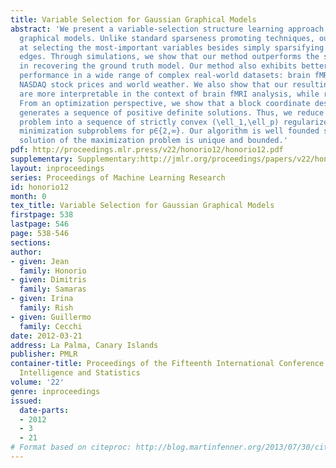 ```yaml
---
title: Variable Selection for Gaussian Graphical Models
abstract: 'We present a variable-selection structure learning approach for Gaussian
  graphical models. Unlike standard sparseness promoting techniques, our method aims
  at selecting the most-important variables besides simply sparsifying the set of
  edges. Through simulations, we show that our method outperforms the state-of-the-art
  in recovering the ground truth model. Our method also exhibits better generalization
  performance in a wide range of complex real-world datasets: brain fMRI, gene expression,
  NASDAQ stock prices and world weather. We also show that our resulting networks
  are more interpretable in the context of brain fMRI analysis, while retaining discriminability.
  From an optimization perspective, we show that a block coordinate descent method
  generates a sequence of positive definite solutions. Thus, we reduce the original
  problem into a sequence of strictly convex (\ell_1,\ell_p) regularized quadratic
  minimization subproblems for p∈{2,∞}. Our algorithm is well founded since the optimal
  solution of the maximization problem is unique and bounded.'
pdf: http://proceedings.mlr.press/v22/honorio12/honorio12.pdf
supplementary: Supplementary:http://jmlr.org/proceedings/papers/v22/honorio12/honorio12Supple.pdf
layout: inproceedings
series: Proceedings of Machine Learning Research
id: honorio12
month: 0
tex_title: Variable Selection for Gaussian Graphical Models
firstpage: 538
lastpage: 546
page: 538-546
sections: 
author:
- given: Jean
  family: Honorio
- given: Dimitris
  family: Samaras
- given: Irina
  family: Rish
- given: Guillermo
  family: Cecchi
date: 2012-03-21
address: La Palma, Canary Islands
publisher: PMLR
container-title: Proceedings of the Fifteenth International Conference on Artificial
  Intelligence and Statistics
volume: '22'
genre: inproceedings
issued:
  date-parts:
  - 2012
  - 3
  - 21
# Format based on citeproc: http://blog.martinfenner.org/2013/07/30/citeproc-yaml-for-bibliographies/
---
```

